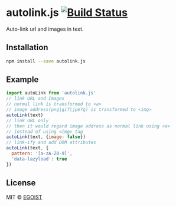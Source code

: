 # autolink.js [![Build Status](https://img.shields.io/circleci/project/egoist/autolink.js/master.svg?style=flat-square)](https://circleci.com/gh/egoist/autolink.js/tree/master)

Auto-link url and images in text.

## Installation

```bash
npm install --save autolink.js
```

## Example

```javascript
import autoLink from 'autolink.js'
// link URL and Images
// normal link is transformed to <a>
// image address(png|gif|jpe?g) is transformed to <img>
autoLink(text)
// link URL only
// then it would regard image address as normal link using <a>
// instead of using <img> tag
autoLink(text, {image: false})
// link-ify and add DOM attributes
autoLink(text, {
  pattern: '[a-zA-Z0-9]',
  'data-lazyload': true
})
```

## License

MIT &copy; [EGOIST](https://github.com/egoist)
